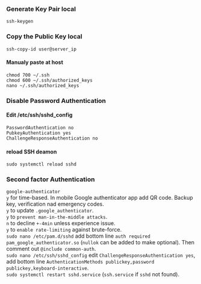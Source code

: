 ### Generate Key Pair local
`ssh-keygen`
### Copy the Public Key local
`ssh-copy-id user@server_ip`
#### Manualy paste at host
`chmod 700 ~/.ssh`<br>
`chmod 600 ~/.ssh/authorized_keys`<br>
`nano ~/.ssh/authorized_keys`
### Disable Password Authentication
#### Edit /etc/ssh/sshd_config
`PasswordAuthentication no`<br>
`PubkeyAuthentication yes`<br>
`ChallengeResponseAuthentication no`
#### reload SSH deamon
`sudo systemctl reload sshd`
### Second factor Authentication
`google-authenticator`<br>
`y` for time-based. In mobile Google authenticator app add QR code. Backup key, verification nad emergency codes. <br>
`y` to update `.google_authenticator`.<br>
`y` to `prevent man-in-the-middle attacks`.<br>
`n` to decline `+-4min` unless experience issue.<br>
`y` to `enable rate-limiting` against brute-force.<br>
`sudo nano /etc/pam.d/sshd` add bottom line `auth required pam_google_authenticator.so` (`nullok` can be added to make optional). Then comment out `@include common-auth`.<br>
`sudo nano /etc/ssh/sshd_config` edit `ChallengeResponseAuthentication yes`, add bottom line `AuthenticationMethods publickey,password publickey,keyboard-interactive`.<br>
`sudo systemctl restart sshd.service` (`ssh.service` if `sshd` not found).<br>


